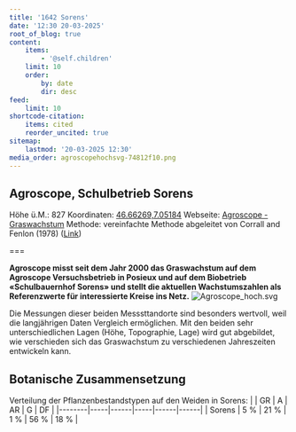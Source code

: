 ```yaml
---
title: '1642 Sorens'
date: '12:30 20-03-2025'
root_of_blog: true
content:
    items:
        - '@self.children'
    limit: 10
    order:
        by: date
        dir: desc
feed:
    limit: 10
shortcode-citation:
    items: cited
    reorder_uncited: true
sitemap:
    lastmod: '20-03-2025 12:30'
media_order: agroscopehochsvg-74812f10.png
---
```


## Agroscope, Schulbetrieb Sorens
Höhe ü.M.: 827
Koordinaten: [46.66269,7.05184](https://map.geo.admin.ch/?swisssearch=46.66269,7.05184)
Webseite:  [Agroscope - Graswachstum](https://www.agroscope.admin.ch/agroscope/de/home/services/dienste/futtermittel/weidemanagement/graswachstum.html)
Methode: vereinfachte Methode abgeleitet von Corrall and Fenlon (1978)  ([Link](https://www.agroscope.admin.ch/agroscope/de/home/services/dienste/futtermittel/weidemanagement/graswachstum/erhebungsmethode.html))

===

**Agroscope misst seit dem Jahr 2000 das Graswachstum auf dem Agroscope Versuchsbetrieb in Posieux und auf dem Biobetrieb «Schulbauernhof Sorens» und stellt die aktuellen Wachstumszahlen als Referenzwerte für interessierte Kreise ins Netz.**
 ![Agroscope_hoch.svg](Agroscope_hoch.svg.png?resize=200,200 "Agroscope_hoch.svg")
 
Die Messungen dieser beiden Messsttandorte sind besonders wertvoll, weil die langjährigen Daten Vergleich ermöglichen. Mit den beiden sehr unterschiedlichen Lagen (Höhe, Topographie, Lage) wird gut abgebildet, wie verschieden sich das Graswachstum zu verschiedenen Jahreszeiten entwickeln kann. 

## Botanische Zusammensetzung
Verteilung der Pflanzenbestandstypen auf den Weiden in Sorens:
|        | GR  | A    | AR  | G    | DF   |
|--------|-----|------|-----|------|------|
| Sorens | 5 % | 21 % | 1 % | 56 % | 18 % |